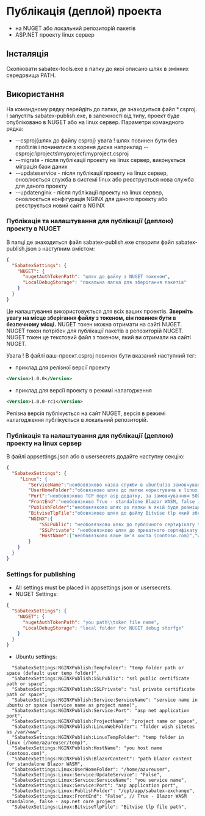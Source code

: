 # Публікація (деплой) проекта
  - на NUGET або локальний репозиторій пакетів
  - ASP.NET проекту linux сервер

## Інсталяція

Скопіювати sabatex-tools.exe в папку до якої описано шлях в змінних середовища PATH.

## Використання

На командному рядку перейдіть до папки, де знаходиться файл *.csproj. І запустіть sabatex-publish.exe, в залежності від типу, проект буде опубліковано в NUGET або на linux сервер.
Параметри командного рядка:
- --csproj{шлях до файлу csproj} увага ! шлях повинен бути без пробілів і починатися з кореня диска наприклад --csprojc:\projects\myproject\myproject.csproj
- --migrate - після публікації проекту на linux сервер, виконується міграція бази даних
- --updateservice - після публікації проекту на linux сервер, оновлюється служба в системі linux або реєструється нова служба для даного проекту
- --updatenginx - після публікації проекту на linux сервер, оновлюється конфігурація NGINX для даного проекту або реєструється новий сайт в NGINX

### Публікація та налаштування для публікації (деплою) проекту в NUGET
В папці де знаходиться файл sabatex-publish.exe створити файл sabatex-publish.json з наступним вмістом:
```json
{
  "SabatexSettings": {
    "NUGET": {
      "nugetAuthTokenPath": "шлях до файлу з NUGET токеном",
      "LocalDebugStorage": "локальна папка для зберігання пакетів"
    }
  }
}
```
Це налаштування використовується для всіх ваших проектів.
<b>Зверніть увагу на місце зберігання файлу з токеном, він повинен бути в безпечному місці.</b>
NUGET токен можна отримати на сайті NUGET.
NUGET токен потрібен для публікації пакетів в репозиторій NUGET.
NUGET токен це текстовий файл з токеном, який ви отримали на сайті NUGET.

Увага ! В файлі ваш-проект.csproj повинен бути вказаний наступний тег:
- приклад для релізної версії проекту
```xml
<Version>1.0.0</Version>
```
- приклад для версії проекту в режимі налагодження
```xml
<Version>1.0.0-rc1</Version>
```

Релізна версія публікується на сайт NUGET, версія в режимі налагодження публікується в локальний репозиторій.


### Публікація та налаштування для публікації (деплою) проекту на linux сервер

В файлі appsettings.json або в usersecrets додайте наступну секцію:
```json
{
  "SabatexSettings": {
     "Linux": {
        "ServiceName":"необовязково назва служби в ubuntu(за замовчуванням назва служби як назва проекту)",
        "UserHomeFolder":"обовязково шлях до папки користувача в linux, наприклад /home/azureuser",
        "Port":"необовязково TCP порт asp додатку, за замовчуванням 5000",
        "FrontEnd":"необовязково True - standalone Blazor WASM, false - asp.net core проект (за замовчуванням false)",
        "PublishFolder":"необовязково шлях до папки в якій буде розміщено проект (за замовчуванням /var/www/{назва проекта})",
        "BitviseTlpFile":"обовязково шлях до файлу Bitvise tlp який збережений з налаштованим зэднанням до вашого linux",
        "NGINX":{
            "SSLPublic": "необовязково шлях до публічного сертифікату SSL",
            "SSLPrivate": "необовязково шлях до приватного сертифікату SSL",
            "HostName":["необовязково ваше ім'я хоста (contoso.com)","www.contoso.com"]
        }
    }
  }
}
```
### Settings for publishing
- All settings must be placed in appsettings.json or usersecrets.
- NUGET Settings:
```json
{
  "SabatexSettings": {
    "NUGET": {
      "nugetAuthTokenPath": "you path\\token file name",
      "LocalDebugStorage": "local folder for NUGET debug storfge"
    }
  }
}
```

- Ubuntu settings:
```
  "SabatexSettings:NGINXPublish:TempFolder": "temp folder path or space (default user temp folder)",
  "SabatexSettings:NGINXPublish:SSLPublic": "ssl public certificate path or space",
  "SabatexSettings:NGINXPublish:SSLPrivate": "ssl private certificate path or space",
  "SabatexSettings:NGINXPublish:Service:ServiceName": "service name in ubuntu or space (service name as project name)",
  "SabatexSettings:NGINXPublish:Service:Port": "asp net application port",
  "SabatexSettings:NGINXPublish:ProjectName": "project name or space",
  "SabatexSettings:NGINXPublish:LinuxWebFolder": "folder wish sitetes as /var/www",
  "SabatexSettings:NGINXPublish:LinuxTempFolder": "temp folder in linux (/home/azureuser/temp)",
  "SabatexSettings:NGINXPublish:HostName": "you host name (contoso.com)",
  "SabatexSettings:NGINXPublish:BlazorContent": "path blazor content for standalone Blazor WASM",
  "SabatexSettings:Linux:UserHomeFolder": "/home/azureuser",
  "SabatexSettings:Linux:Service:UpdateService": "False",
  "SabatexSettings:Linux:Service:ServiceName": "you service name",
  "SabatexSettings:Linux:Service:Port": "asp application port",
  "SabatexSettings:Linux:PublishFolder": "/opt/app/sabatex-exchange",
  "SabatexSettings:Linux:FrontEnd": "False", // True - Blazor WASM standalone, false - asp.net core project
  "SabatexSettings:Linux:BitviseTlpFile": "Bitvise tlp file path",

```
